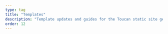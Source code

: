 ```yaml
---
type: tag
title: "Templates"
description: "Template updates and guides for the Toucan static site generator."
order: 12
---
```

